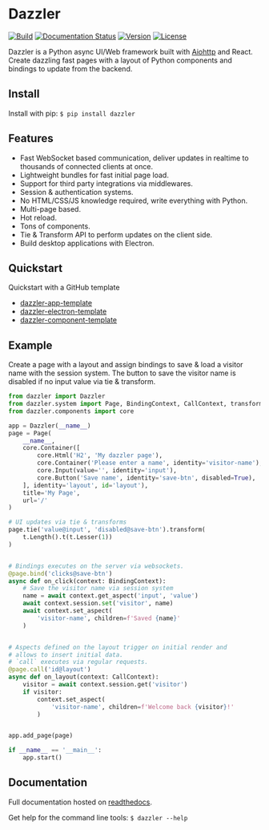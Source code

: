 # Dazzler

[![Build](https://img.shields.io/circleci/build/github/T4rk1n/dazzler/master)](https://circleci.com/gh/T4rk1n/dazzler)
[![Documentation Status](https://readthedocs.org/projects/dazzler/badge/?version=latest)](https://dazzler.readthedocs.io/en/latest/?badge=latest)
[![Version](https://img.shields.io/pypi/v/dazzler)](https://pypi.org/project/dazzler/)
[![License](https://img.shields.io/pypi/l/dazzler)](LICENSE)

Dazzler is a Python async UI/Web framework built with [Aiohttp](https://github.com/aio-libs/aiohttp) and React.
Create dazzling fast pages with a layout of Python components and bindings to update from the backend.

## Install

Install with pip: `$ pip install dazzler`

## Features

- Fast WebSocket based communication, deliver updates in realtime to thousands of connected clients at once.
- Lightweight bundles for fast initial page load.
- Support for third party integrations via middlewares.
- Session & authentication systems.
- No HTML/CSS/JS knowledge required, write everything with Python.
- Multi-page based.
- Hot reload.
- Tons of components.
- Tie & Transform API to perform updates on the client side.
- Build desktop applications with Electron.

## Quickstart

Quickstart with a GitHub template

- [dazzler-app-template](https://github.com/T4rk1n/dazzler-app-template)
- [dazzler-electron-template](https://github.com/T4rk1n/dazzler-electron-template)
- [dazzler-component-template](https://github.com/T4rk1n/dazzler-component-template)

## Example

Create a page with a layout and assign bindings to save & load a visitor name 
with the session system. The button to save the visitor name is disabled if
no input value via tie & transform.

```python
from dazzler import Dazzler
from dazzler.system import Page, BindingContext, CallContext, transforms as t
from dazzler.components import core

app = Dazzler(__name__)
page = Page(
    __name__,
    core.Container([
        core.Html('H2', 'My dazzler page'),
        core.Container('Please enter a name', identity='visitor-name'),
        core.Input(value='', identity='input'),
        core.Button('Save name', identity='save-btn', disabled=True),
    ], identity='layout', id='layout'),
    title='My Page',
    url='/'
)

# UI updates via tie & transforms
page.tie('value@input', 'disabled@save-btn').transform(
    t.Length().t(t.Lesser(1))
)


# Bindings executes on the server via websockets.
@page.bind('clicks@save-btn')
async def on_click(context: BindingContext):
    # Save the visitor name via session system
    name = await context.get_aspect('input', 'value')
    await context.session.set('visitor', name)
    await context.set_aspect(
        'visitor-name', children=f'Saved {name}'
    )


# Aspects defined on the layout trigger on initial render and
# allows to insert initial data.
# `call` executes via regular requests.
@page.call('id@layout')
async def on_layout(context: CallContext):
    visitor = await context.session.get('visitor')
    if visitor:
        context.set_aspect(
            'visitor-name', children=f'Welcome back {visitor}!'
        )


app.add_page(page)

if __name__ == '__main__':
    app.start()
```

## Documentation

Full documentation hosted on [readthedocs](https://dazzler.readthedocs.io/en/latest/usage.html).

Get help for the command line tools: `$ dazzler --help`
